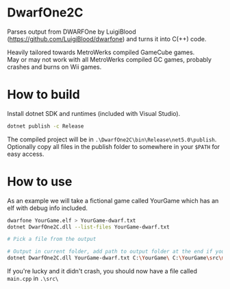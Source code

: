 # DwarfOne2C

Parses output from DWARFOne by LuigiBlood (https://github.com/LuigiBlood/dwarfone) and turns it into C(++) code.

Heavily tailored towards MetroWerks compiled GameCube games.  
May or may not work with all MetroWerks compiled GC games, probably crashes and burns on Wii games.

# How to build

Install dotnet SDK and runtimes (included with Visual Studio).

```sh
dotnet publish -c Release
```

The compiled project will be in `.\DwarfOne2C\bin\Release\net5.0\publish`.  
Optionally copy all files in the publish folder to somewhere in your `$PATH` for easy access.

# How to use

As an example we will take a fictional game called YourGame which has an elf with debug info included.

```sh
dwarfone YourGame.elf > YourGame-dwarf.txt
dotnet DwarfOne2C.dll --list-files YourGame-dwarf.txt

# Pick a file from the output

# Output in current folder, add path to output folder at the end if you want it to output somewhere else
dotnet DwarfOne2C.dll YourGame-dwarf.txt C:\YourGame\ C:\YourGame\src\main.cpp
```

If you're lucky and it didn't crash, you should now have a file called `main.cpp` in `.\src\`

